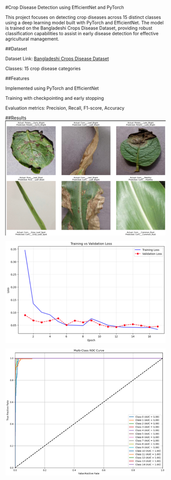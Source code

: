 #Crop Disease Detection using EfficientNet and PyTorch

This project focuses on detecting crop diseases across 15 distinct classes using a deep learning model built with PyTorch and EfficientNet. The model is trained on the Bangladeshi Crops Disease Dataset, providing robust classification capabilities to assist in early disease detection for effective agricultural management.

##Dataset

Dataset Link: [Bangladeshi Crops Disease Dataset](https://www.kaggle.com/datasets/nafishamoin/bangladeshi-crops-disease-dataset)

Classes: 15 crop disease categories

##Features

Implemented using PyTorch and EfficientNet

Training with checkpointing and early stopping

Evaluation metrics: Precision, Recall, F1-score, Accuracy

##Results
![Predictions](https://github.com/mushfiq525/Crop-Disease-Detection/blob/main/Crop%20Disease%20Detection/images/Screenshot%202025-05-17%20230555.png)

![Loss curve](https://github.com/mushfiq525/Crop-Disease-Detection/blob/main/Crop%20Disease%20Detection/images/Screenshot%202025-05-17%20230803.png)

![ROC curve](https://github.com/mushfiq525/Crop-Disease-Detection/blob/main/Crop%20Disease%20Detection/images/Screenshot%202025-05-17%20230825.png)
